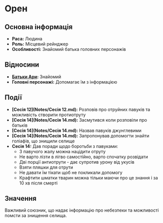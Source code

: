 # Орен

## Основна інформація
- **Раса:** Людина
- **Роль:** Місцевий рейнджер
- **Особливості:** Знайомий батька головних персонажів

## Відносини
- **[Батьки Ари](Батьки_Ари.md):** Знайомий
- **Головні персонажі:** Допомагає їм з інформацією

## Події
- **[Сесія 12](Notes/Сесія 12.md):** Розповів про отруйних павуків та можливість створити протиотруту
- **[Сесія 14](Notes/Сесія 14.md):** Засмутився коли розповіли про батьків
- **[Сесія 14](Notes/Сесія 14.md):** Назвав павуків джунглевими
- **[Сесія 14](Notes/Сесія 14.md):** Запропонував допомогти знайти голіафів, що знищили селище
- **Сесія 14:** Дав поради щодо боротьби з павуками:
  - З павучого жалу можна націдити отруту
  - Не варто лізти в лігво самостійно, варто спочатку розвідати
  - Дві порції антиотрути - дає супротив урону від укусів
  - Взяти пляшки для отрути
  - Не давати їм тікати щоб не покликали допомогу
  - Крафтити шматки тварин можна тільки маючи про це знання і за 10 хв після смерті

## Значення
Важливий союзник, що надає інформацію про небезпеки та можливості помсти за знищення селища.
